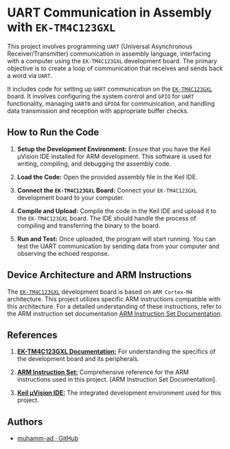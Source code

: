 # UART Communication in Assembly with `EK-TM4C123GXL`

This project involves programming `UART` (Universal Asynchronous Receiver/Transmitter) communication in assembly language, interfacing with a computer using the `EK-TM4C123GXL` development board. The primary objective is to create a loop of communication that receives and sends back a word via `UART`.

It includes code for setting up `UART` communication on the [`EK-TM4C123GXL`](<https://www.ti.com/tool/EK-TM4C123GXL?utm_source=google&utm_medium=cpc&utm_campaign=epd-null-null-44700045336317881_prodfolderdynamic-cpc-pf-google-wwe_int&utm_content=prodfolddynamic&ds_k=DYNAMIC+SEARCH+ADS&DCM=yes&gad_source=1&gclid=CjwKCAiAgeeqBhBAEiwAoDDhn89vVeOLIxNI2qSjdsr0GKkB-iJgJ9ALPvzrPMFoXhpFbyaHh1NP3hoCj5QQAvD_BwE&gclsrc=aw.ds>) board. It involves configuring the system control and `GPIO` for `UART` functionality, managing `UART0` and `GPIOA` for communication, and handling data transmission and reception with appropriate buffer checks.

## How to Run the Code

1. **Setup the Development Environment:** Ensure that you have the Keil µVision IDE installed for ARM development. This software is used for writing, compiling, and debugging the assembly code.

2. **Load the Code:** Open the provided assembly file in the Keil IDE.

3. **Connect the `EK-TM4C123GXL` Board:** Connect your `EK-TM4C123GXL` development board to your computer.

4. **Compile and Upload:** Compile the code in the Keil IDE and upload it to the `EK-TM4C123GXL` board. The IDE should handle the process of compiling and transferring the binary to the board.

5. **Run and Test:** Once uploaded, the program will start running. You can test the UART communication by sending data from your computer and observing the echoed response.

## Device Architecture and ARM Instructions

The [`EK-TM4C123GXL`](<https://www.ti.com/tool/EK-TM4C123GXL?utm_source=google&utm_medium=cpc&utm_campaign=epd-null-null-44700045336317881_prodfolderdynamic-cpc-pf-google-wwe_int&utm_content=prodfolddynamic&ds_k=DYNAMIC+SEARCH+ADS&DCM=yes&gad_source=1&gclid=CjwKCAiAgeeqBhBAEiwAoDDhn89vVeOLIxNI2qSjdsr0GKkB-iJgJ9ALPvzrPMFoXhpFbyaHh1NP3hoCj5QQAvD_BwE&gclsrc=aw.ds>) development board is based on `ARM Cortex-M4` architecture. This project utilizes specific ARM instructions compatible with this architecture. For a detailed understanding of these instructions, refer to the ARM instruction set documentation [ARM Instruction Set Documentation](https://developer.arm.com/documentation/ddi0439/b/Programmers-Model/Instruction-set-summary/Cortex-M4-instructions?lang=en).

## References

1. **[EK-TM4C123GXL Documentation:](https://www.ti.com/lit/ds/spms376e/spms376e.pdf?ts=1703108436329&ref_url=https%253A%252F%252Fwww.ti.com%252Ftool%252FEK-TM4C123GXL%253Futm_source%253Dgoogle%2526utm_medium%253Dcpc%2526utm_campaign%253Depd-null-null-44700045336317881_prodfolderdynamic-cpc-pf-google-wwe_int%2526utm_content%253Dprodfolddynamic%2526ds_k%253DDYNAMIC%2BSEARCH%2BADS%2526DCM%253Dyes%2526gad_source%253D1%2526gclid%253DCjwKCAiAgeeqBhBAEiwAoDDhn89vVeOLIxNI2qSjdsr0GKkB-iJgJ9ALPvzrPMFoXhpFbyaHh1NP3hoCj5QQAvD_BwE%2526gclsrc%253Daw.ds)** For understanding the specifics of the development board and its peripherals.

2. **[ARM Instruction Set:](<https://developer.arm.com/documentation/ddi0439/b/Programmers-Model/Instruction-set-summary/Cortex-M4-instructions?lang=en>)** Comprehensive reference for the ARM instructions used in this project. [ARM Instruction Set Documentation].

3. **[Keil µVision IDE:](<https://www.keil.com/>)** The integrated development environment used for this project.

## Authors

* [muhamm-ad · GitHub](https://github.com/muhamm-ad)
